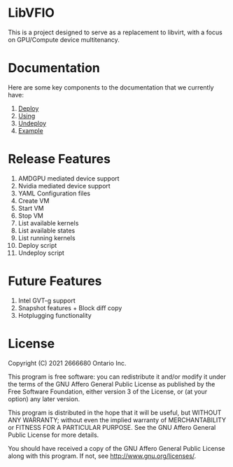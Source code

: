 # LibVFIO

This is a project designed to serve as a replacement to
libvirt, with a focus on GPU/Compute device multitenancy.

# Documentation

Here are some key components to the documentation that we
currently have:

1. [Deploy](docs/deployment.md)
2. [Using](docs/using.md)
3. [Undeploy](docs/undeployment.md)
4. [Example](docs/example.md)

# Release Features

1. AMDGPU mediated device support
2. Nvidia mediated device support
3. YAML Configuration files
4. Create VM
5. Start VM
6. Stop VM
7. List available kernels
8. List available states
9. List running kernels
10. Deploy script
11. Undeploy script

# Future Features

1. Intel GVT-g support
2. Snapshot features + Block diff copy
3. Hotplugging functionality

# License

Copyright (C) 2021 2666680 Ontario Inc.

This program is free software: you can redistribute it and/or modify
it under the terms of the GNU Affero General Public License as published by
the Free Software Foundation, either version 3 of the License, or
(at your option) any later version.

This program is distributed in the hope that it will be useful,
but WITHOUT ANY WARRANTY; without even the implied warranty of
MERCHANTABILITY or FITNESS FOR A PARTICULAR PURPOSE.  See the
GNU Affero General Public License for more details.

You should have received a copy of the GNU Affero General Public License
along with this program.  If not, see <http://www.gnu.org/licenses/>.
